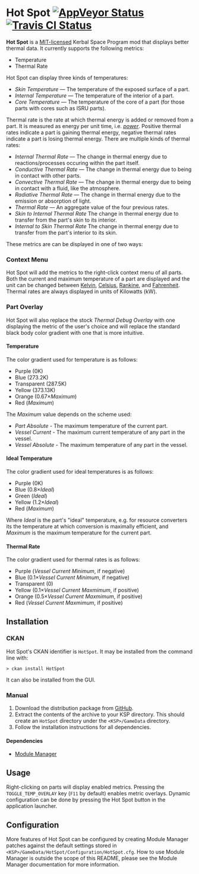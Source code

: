 # Hot Spot [![AppVeyor Status][build-badge-appveyor]][build-appveyor] [![Travis CI Status][build-badge-travis]][build-travis]

**Hot Spot** is a [MIT-licensed](LICENSE.md) Kerbal Space Program mod that displays better thermal data. It currently
supports the following metrics:

- Temperature
- Thermal Rate

Hot Spot can display three kinds of temperatures:

- *Skin Temperature* &mdash; The temperature of the exposed surface of a part.
- *Internal Temperature* &mdash; The temperature of the interior of a part.
- *Core Temperature* &mdash; The temperature of the core of a part (for those parts with cores such as ISRU parts).

Thermal rate is the rate at which thermal energy is added or removed from a part. It is measured as energy per unit
time, i.e. [*power*][wiki-power]. Positive thermal rates indicate a part is gaining thermal energy, negative thermal
rates indicate a part is losing thermal energy. There are multiple kinds of thermal rates:

- *Internal Thermal Rate* &mdash; The change in thermal energy due to reactions/processes occuring within the part itself.
- *Conductive Thermal Rate* &mdash; The change in thermal energy due to being in contact with other parts.
- *Convective Thermal Rate* &mdash; The change in thermal energy due to being in contact with a fluid, like the atmosphere.
- *Radiative Thermal Rate* &mdash; The change in thermal energy due to the emission or absorption of light.
- *Thermal Rate* &mdash; An aggregate value of the four previous rates.
- *Skin to Internal Thermal Rate* The change in thermal energy due to transfer from the part's skin to its interior.
- *Internal to Skin Thermal Rate* The change in thermal energy due to transfer from the part's interior to its skin.

These metrics are can be displayed in one of two ways:

### Context Menu
Hot Spot will add the metrics to the right-click context menu of all parts. Both the current and maximum temperature
of a part are displayed and the unit can be changed between [Kelvin][wiki-kelvin], [Celsius][wiki-celsius],
[Rankine][wiki-rankine], and [Fahrenheit][wiki-fahrenheit]. Thermal rates are always displayed in units of Kilowatts
(kW).

### Part Overlay

Hot Spot will also replace the stock *Thermal Debug Overlay* with one displaying the metric of the user's choice and
will replace the standard black body color gradient with one that is more intuitive.

#### Temperature
The color gradient used for temperature is as follows:

- Purple (0K)
- Blue (273.2K)
- Transparent (287.5K)
- Yellow (373.13K)
- Orange (0.67×*Maximum*)
- Red (*Maximum*)

The *Maximum* value depends on the scheme used:

- *Part Absolute* - The maximum temperature of the current part.
- *Vessel Current* - The maximum current temperature of any part in the vessel.
- *Vessel Absolute* - The maximum temperature of any part in the vessel.

#### Ideal Temperature

The color gradient used for ideal temperatures is as follows:

- Purple (0K)
- Blue (0.8×*Ideal*)
- Green (*Ideal*)
- Yellow (1.2×*Ideal*)
- Red (*Maximum*)

Where *Ideal* is the part's "ideal" temperature, e.g. for resource converters its the temperature at which conversion
is maximally efficient, and *Maximum* is the maximum temperature for the current part.

#### Thermal Rate
The color gradient used for thermal rates is as follows:

- Purple (*Vessel Current Minimum*, if negative)
- Blue (0.1×*Vessel Current Minimum*, if negative)
- Transparent (0)
- Yellow (0.1×*Vessel Current Maxmimum*, if positive)
- Orange (0.5×*Vessel Current Maxmimum*, if positive)
- Red (*Vessel Current Maxmimum*, if positive)

## Installation
### CKAN
Hot Spot's CKAN identifier is `HotSpot`. It may be installed from the command line with:

```
> ckan install HotSpot
```

It can also be installed from the GUI.

### Manual
1. Download the distribution package from [GitHub][github-releases].
2. Extract the contents of the archive to your KSP directory. This should create an `HotSpot` directory under
the `<KSP>/GameData` directory.
3. Follow the installation instructions for all dependencies.

#### Dependencies
- [Module Manager][module-manager]

## Usage
Right-clicking on parts will display enabled metrics. Pressing the `TOGGLE_TEMP_OVERLAY` key (`F11` by default)
enables metric overlays. Dynamic configuration can be done by pressing the Hot Spot button in the application
launcher.

## Configuration
More features of Hot Spot can be configured by creating Module Manager patches against the default settings stored in
`<KSP>/GameData/HotSpot/Configuration/HotSpot.cfg`. How to use Module Manager is outside the scope of this README,
please see the Module Manager documentation for more information.

[build-appveyor]: https://ci.appveyor.com/project/Apokee/hotspot/branch/develop
[build-travis]: https://travis-ci.org/Apokee/HotSpot
[build-badge-appveyor]: https://ci.appveyor.com/api/projects/status/ik9la5jusinnpu5n/branch/develop?svg=true
[build-badge-travis]: https://api.travis-ci.org/Apokee/HotSpot.svg?branch=develop
[github-releases]: https://github.com/Apokee/HotSpot/releases
[module-manager]: http://forum.kerbalspaceprogram.com/threads/55219
[wiki-celsius]: https://en.wikipedia.org/wiki/Celsius
[wiki-fahrenheit]: https://en.wikipedia.org/wiki/Fahrenheit
[wiki-kelvin]: https://en.wikipedia.org/wiki/Kelvin
[wiki-power]: https://en.wikipedia.org/wiki/Power_%28physics%29
[wiki-rankine]: https://en.wikipedia.org/wiki/Rankine_scale

